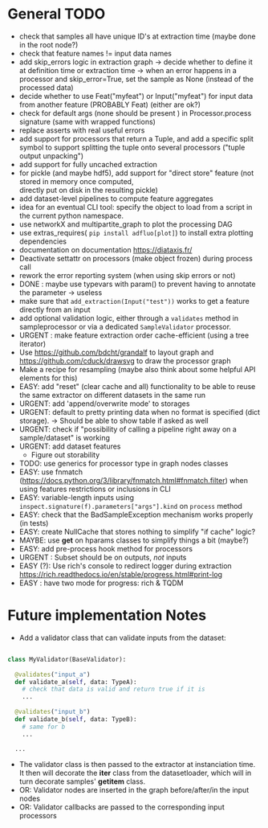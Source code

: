 
# General TODO

* check that samples all have unique ID's at extraction time (maybe done in the root node?)
* check that feature names != input data names
* add skip_errors logic in extraction graph 
  -> decide whether to define it at definition time or extraction time
  -> when an error happens in a processor and skip_error=True, set the sample as None (instead of the processed data)
* decide whether to use Feat("myfeat") or Input("myfeat") for input data from another feature (PROBABLY Feat) (either are ok?)
* check for default args (none should be present ) in Processor.process signature (same with wrapped functions)
* replace asserts with real useful errors
* add support for processors that return a Tuple, and add a specific split symbol
  to support splitting the tuple onto several processors ("tuple output unpacking")
* add support for fully uncached extraction
* for pickle (and maybe hdf5), add support for "direct store" feature (not stored in memory once computed,  
  directly put on disk in the resulting pickle)
* add dataset-level pipelines to compute feature aggregates
* idea for an eventual CLI tool: specify the object to load from a script in the current python namespace.
* use networkX and multipartite_graph to plot the processing DAG
* use extras_requires( `pip install adfluo[plot]`) to install extra plotting dependencies
* documentation on documentation https://diataxis.fr/
* Deactivate settattr on processors (make object frozen) during process call 
* rework the error reporting system (when using skip errors or not)
* DONE : maybe use typevars with param() to prevent having to annotate the parameter -> useless
* make sure that `add_extraction(Input("test"))` works to get a feature directly from an input
* add optional validation logic, either through a `validates` method in sampleprocessor 
  or via a dedicated `SampleValidator` processor.
* URGENT : make feature extraction order cache-efficient (using a tree iterator)
* Use https://github.com/bdcht/grandalf to layout graph and https://github.com/cduck/drawsvg to draw the processor graph
* Make a recipe for resampling (maybe also think about some helpful API elements for this)
* EASY: add "reset" (clear cache and all) functionality to be able to reuse the same extractor on different datasets in the same run
* URGENT: add 'append/overwrite mode' to storages
* URGENT: default to pretty printing data when no format is specified (dict storage).
  -> Should be able to show table if asked as well
* URGENT: check if "possibility of calling a pipeline right away on a sample/dataset" is working
* URGENT: add dataset features
  - Figure out storability
* TODO: use generics for processor type in graph nodes classes
* EASY: use fnmatch (https://docs.python.org/3/library/fnmatch.html#fnmatch.filter) 
  when using features restrictions or inclusions in CLI
* EASY: variable-length inputs using `inspect.signature(f).parameters["args"].kind` on `process` method
* EASY: check that the BadSampleException mechanism works properly (in tests)
* EASY: create NullCache that stores nothing to simplify "if cache" logic?
* MAYBE: use __get__ on hparams classes to simplify things a bit (maybe?)
* EASY: add pre-process hook method for processors
* URGENT : Subset should be on outputs, _not_ inputs
* EASY (?): Use rich's console to redirect logger during extraction https://rich.readthedocs.io/en/stable/progress.html#print-log
* EASY : have two mode for progress: rich & TQDM

# Future implementation Notes

* Add a validator class that can validate inputs from the dataset:

```python

class MyValidator(BaseValidator):
  
  @validates("input_a")
  def validate_a(self, data: TypeA):
    # check that data is valid and return true if it is
    ...
  
  @validates("input_b")
  def validate_b(self, data: TypeB):
    # same for b
    ...
  
  ...

```
- The validator class is then passed to the extractor at instanciation time.
It then will decorate the __iter__ class from the datasetloader, which will 
in turn decorate samples' __getitem__ class.
- OR: Validator nodes are inserted in the graph before/after/in the input nodes
- OR: Validator callbacks are passed to the corresponding input processors
